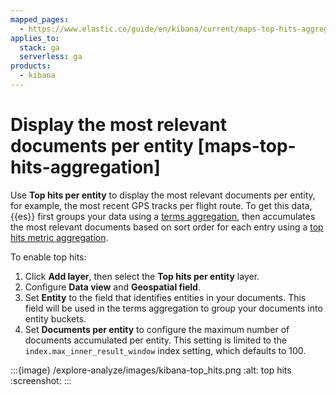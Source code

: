 ```yaml
---
mapped_pages:
  - https://www.elastic.co/guide/en/kibana/current/maps-top-hits-aggregation.html
applies_to:
  stack: ga
  serverless: ga
products:
  - kibana
---
```


# Display the most relevant documents per entity [maps-top-hits-aggregation]

Use **Top hits per entity** to display the most relevant documents per entity, for example, the most recent GPS tracks per flight route. To get this data, {{es}} first groups your data using a [terms aggregation](elasticsearch://reference/aggregations/search-aggregations-bucket-terms-aggregation.md), then accumulates the most relevant documents based on sort order for each entry using a [top hits metric aggregation](elasticsearch://reference/aggregations/search-aggregations-metrics-top-hits-aggregation.md).

To enable top hits:

1. Click **Add layer**, then select the **Top hits per entity** layer.
2. Configure **Data view** and **Geospatial field**.
3. Set **Entity** to the field that identifies entities in your documents. This field will be used in the terms aggregation to group your documents into entity buckets.
4. Set **Documents per entity** to configure the maximum number of documents accumulated per entity. This setting is limited to the `index.max_inner_result_window` index setting, which defaults to 100.

:::{image} /explore-analyze/images/kibana-top_hits.png
:alt: top hits
:screenshot:
:::

